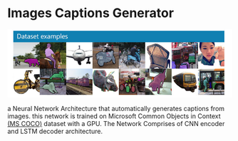 [image]: ./images/coco-examples.jpg "Images Captions Generator"

# Images Captions Generator
![Images Captions][image]

a Neural Network Architecture that automatically generates captions from images.
this network is trained on Microsoft Common Objects in Context <a href="http://cocodataset.org/#home">(MS COCO)</a> dataset with a GPU.
The Network Comprises of CNN encoder and LSTM decoder architecture.
